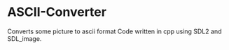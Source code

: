 # ASCII-Converter
Converts some picture to ascii format
Code written in cpp using SDL2 and SDL_image.
